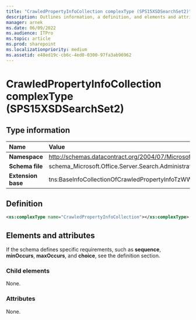 ```yaml
---
title: "CrawledPropertyInfoCollection complexType (SPS15XSDSearchSet2)"
description: Outlines information, a definition, and elements and attributes for the CrawledPropertyInfoCollection complexType in Sharepoint.
manager: arnek
ms.date: 06/09/2022
ms.audience: ITPro
ms.topic: article
ms.prod: sharepoint
ms.localizationpriority: medium
ms.assetid: e48ed19c-cb6c-4ed0-0300-97fa3ab96962
---
```


# CrawledPropertyInfoCollection complexType (SPS15XSDSearchSet2)

 
  
## Type information
|Name|Value|
|:-----|:-----|
|**Namespace** |http://schemas.datacontract.org/2004/07/Microsoft.Office.Server.Search.Administration  |
|**Schema file**|schema_Microsoft.Office.Server.Search.Administration.xsd  |
|**Extension base**  |tns:BaseInfoCollectionOfCrawledPropertyInfoTzWWwPjw  |
   
## Definition

```XML
<xs:complexType name="CrawledPropertyInfoCollection"></xs:complexType>

```

## Elements and attributes

If the schema defines specific requirements, such as **sequence**, **minOccurs**, **maxOccurs**, and **choice**, see the definition section. 
  
### Child elements

None.
  
### Attributes

None.
  

